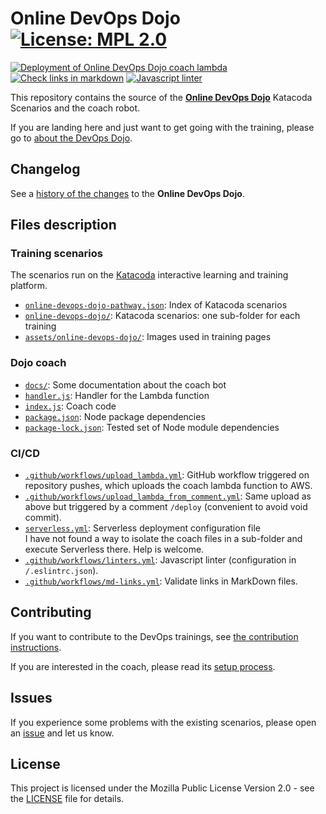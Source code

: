 # Online DevOps Dojo  [![License: MPL 2.0](https://img.shields.io/badge/License-MPL%202.0-brightgreen.svg)](https://opensource.org/licenses/MPL-2.0)

[![Deployment of Online DevOps Dojo coach lambda](../../workflows/Deployment%20of%20Online%20DevOps%20Dojo%20coach%20lambda/badge.svg)](../../actions?query=workflow%3A%22Deployment+of+Online+DevOps+Dojo+coach+lambda%22)
[![Check links in markdown](../../workflows/Check%20links%20in%20markdown/badge.svg)](../../actions?query=workflow%3A%22Check+links+in+markdown%22)
[![Javascript linter](../../workflows/Javascript%20linter/badge.svg)](../../actions?query=workflow%3A%22Javascript+linter%22)

This repository contains the source of the **[Online DevOps Dojo](https://dxc-technology.github.io/about-devops-dojo/)**
Katacoda Scenarios and the coach robot.

If you are landing here and just want to get going with the training, please
go to [about the DevOps Dojo](https://dxc-technology.github.io/about-devops-dojo/).

## Changelog

See a [history of the changes](CHANGELOG.md) to the **Online DevOps Dojo**.

## Files description

### Training scenarios

The scenarios run on the [Katacoda](https://www.katacoda.com/) interactive learning and training platform.

- [`online-devops-dojo-pathway.json`](online-devops-dojo-pathway.json): Index of
Katacoda scenarios
- [`online-devops-dojo/`](online-devops-dojo/): Katacoda scenarios: one sub-folder
for each training
- [`assets/online-devops-dojo/`](assets/online-devops-dojo/): Images used in
training pages

### Dojo coach

- [`docs/`](docs): Some documentation about the coach bot
- [`handler.js`](handler.js): Handler for the Lambda function
- [`index.js`](index.js): Coach code
- [`package.json`](package.json): Node package dependencies
- [`package-lock.json`](package-lock.json): Tested set of Node module dependencies

### CI/CD

- [`.github/workflows/upload_lambda.yml`](.github/workflows/upload_lambda.yml):
  GitHub workflow triggered on repository pushes, which uploads the coach lambda function to AWS.
- [`.github/workflows/upload_lambda_from_comment.yml`](.github/workflows/upload_lambda_from_comment.yml):
  Same upload as above but triggered by a comment `/deploy` (convenient to avoid void commit).
- [`serverless.yml`](serverless.yml): Serverless deployment configuration file  
  I have not found a way to isolate the coach files in a sub-folder and execute
  Serverless there. Help is welcome.
- [`.github/workflows/linters.yml`](.github/workflows/linters.yml):
  Javascript linter (configuration in `/.eslintrc.json`).
- [`.github/workflows/md-links.yml`](.github/workflows/md-links.yml):
  Validate links in MarkDown files.

## Contributing

If you want to contribute to the DevOps trainings, see [the contribution instructions](CONTRIBUTING.md).

If you are interested in the coach, please read its [setup process](docs/bot-setup.md).

## Issues

If you experience some problems with the existing scenarios, please open an
[issue](https://github.com/dxc-technology/online-devops-dojo/issues/new/choose)
and let us know.

## License

This project is licensed under the Mozilla Public License Version 2.0 - see
the [LICENSE](LICENSE) file for details.
